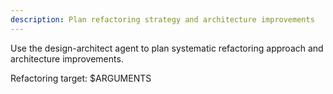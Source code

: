 ```yaml
---
description: Plan refactoring strategy and architecture improvements
---
```


<!-- 
This is a thin wrapper command that delegates to the design-architect agent.
All detailed instructions and processes are in the agent's system prompt.
This command exists as a convenient shortcut for users.
-->

Use the design-architect agent to plan systematic refactoring approach and architecture improvements.

Refactoring target: $ARGUMENTS